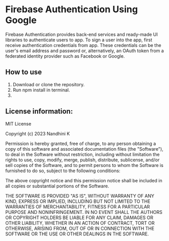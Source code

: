 # Firebase Authentication Using Google

Firebase Authentication provides back-end services and ready-made UI libraries to authenticate users to app.
To sign a user into the app, first receive authentication credentials from app. These credentials can be the user's email address and password or, alternatively, an OAuth token from a federated identity provider such as Facebook or Google.


## How to use
1. Download or clone the repository.
2. Run npm install in terminal.
3. 
## License information:

MIT License

Copyright (c) 2023 Nandhini K

Permission is hereby granted, free of charge, to any person obtaining a copy of this software and associated documentation files (the "Software"), to deal in the Software without restriction, including without limitation the rights to use, copy, modify, merge, publish, distribute, sublicense, and/or sell copies of the Software, and to permit persons to whom the Software is furnished to do so, subject to the following conditions:

The above copyright notice and this permission notice shall be included in all copies or substantial portions of the Software.

THE SOFTWARE IS PROVIDED "AS IS", WITHOUT WARRANTY OF ANY KIND, EXPRESS OR IMPLIED, INCLUDING BUT NOT LIMITED TO THE WARRANTIES OF MERCHANTABILITY, FITNESS FOR A PARTICULAR PURPOSE AND NONINFRINGEMENT. IN NO EVENT SHALL THE AUTHORS OR COPYRIGHT HOLDERS BE LIABLE FOR ANY CLAIM, DAMAGES OR OTHER LIABILITY, WHETHER IN AN ACTION OF CONTRACT, TORT OR OTHERWISE, ARISING FROM, OUT OF OR IN CONNECTION WITH THE SOFTWARE OR THE USE OR OTHER DEALINGS IN THE SOFTWARE.
